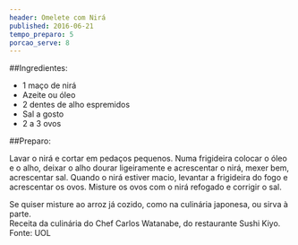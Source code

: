 ```yaml
---
header: Omelete com Nirá
published: 2016-06-21
tempo_preparo: 5
porcao_serve: 8 
---
```


##Ingredientes:

- 1 maço de nirá
- Azeite ou óleo 
- 2 dentes de alho espremidos
- Sal a gosto
- 2 a 3 ovos


##Preparo:

Lavar o nirá e cortar em pedaços pequenos.
Numa frigideira colocar o óleo e o alho, deixar o alho dourar ligeiramente e acrescentar o nirá, mexer bem, acrescentar sal.
Quando o nirá estiver macio, levantar a frigideira do fogo e acrescentar os ovos. 
Misture os ovos com o nirá refogado e corrigir o sal.


Se quiser misture ao arroz já cozido, como na culinária japonesa, ou sirva à parte.  
Receita da culinária do Chef Carlos Watanabe, do restaurante Sushi Kiyo. Fonte: UOL